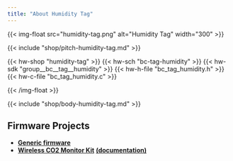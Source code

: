 ```yaml
---
title: "About Humidity Tag"
---
```


{{< img-float src="humidity-tag.png" alt="Humidity Tag" width="300" >}}

{{< include "shop/pitch-humidity-tag.md" >}}

{{< hw-shop "humidity-tag" >}}
{{< hw-sch "bc-tag-humidity" >}}
{{< hw-sdk "group__bc__tag__humidity" >}}
{{< hw-h-file "bc_tag_humidity.h" >}}
{{< hw-c-file "bc_tag_humidity.c" >}}

{{< /img-float >}}

{{< include "shop/body-humidity-tag.md" >}}

## Firmware Projects

* [**Generic firmware**](https://github.com/bigclownlabs/bcf-generic-node/releases)
* [**Wireless CO2 Monitor Kit**](https://github.com/bigclownlabs/bcf-kit-wireless-co2-monitor/releases) [**(documentation)**](https://www.bigclown.com/doc/projects/wireless-co2-monitor/)

